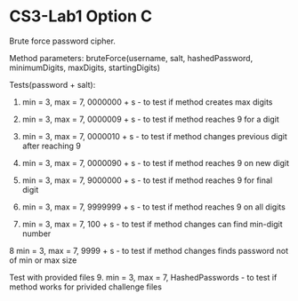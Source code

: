 # CS3-Lab1 Option C
Brute force password cipher.

Method parameters: bruteForce(username, salt, hashedPassword, minimumDigits, maxDigits, startingDigits)

Tests(password + salt):
1. min = 3, max = 7,
   0000000 + s - to test if method creates max digits

2. min = 3, max = 7,
   0000009 + s - to test if method reaches 9 for a digit

3. min = 3, max = 7,
   0000010 + s - to test if method changes previous digit after reaching 9
   
4. min = 3, max = 7,
   0000090 + s - to test if method reaches 9 on new digit

5. min = 3, max = 7,
   9000000 + s - to test if method reaches 9 for final digit
   
6. min = 3, max = 7,
   9999999 + s - to test if method reaches 9 on all digits
   
7. min = 3, max = 7,
   100 + s - to test if method changes can find min-digit number
   
8 min = 3, max = 7,
  9999 + s - to test if method changes finds password not of min or max size
  
Test with provided files
9. min = 3, max = 7,
   HashedPasswords  - to test if method works for privided challenge files
